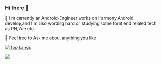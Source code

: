 ### Hi there 👋

🌱 I’m currently an Android-Engineer works on Harmony,Android develop,and I'm also wording hard on studying some fornt end related tech as RN,Vue etc.

💬 Feel free to Ask me about anything you like 

[![Top Langs](https://github-readme-stats.vercel.app/api/top-langs/?username=OkAndGreat&layout=compact)](https://github.com/anuraghazra/github-readme-stats)

<img src="https://github-readme-stats.vercel.app/api?username=OkAndGreat&show_icons=true&theme=vue&line_height=52" />


